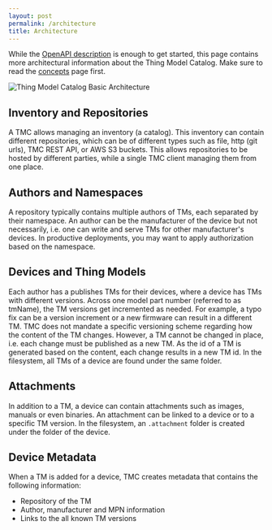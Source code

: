 ```yaml
---
layout: post
permalink: /architecture
title: Architecture
---
```


While the [OpenAPI description][1] is enough to get started, this page contains more architectural information about the Thing Model Catalog.
Make sure to read the [concepts][2] page first.

![Thing Model Catalog Basic Architecture]({{site.baseurl}}/media/architecture.png)

## Inventory and Repositories

A TMC allows managing an inventory (a catalog).
This inventory can contain different repositories, which can be of different types such as file, http (git urls), TMC REST API, or AWS S3 buckets.
This allows repositories to be hosted by different parties, while a single TMC client managing them from one place.

## Authors and Namespaces

A repository typically contains multiple authors of TMs, each separated by their namespace.
An author can be the manufacturer of the device but not necessarily, i.e. one can write and serve TMs for other manufacturer's devices.
In productive deployments, you may want to apply authorization based on the namespace.

## Devices and Thing Models

Each author has a publishes TMs for their devices, where a device has TMs with different versions.
Across one model part number (referred to as tmName), the TM versions get incremented as needed.
For example, a typo fix can be a version increment or a new firmware can result in a different TM.
TMC does not mandate a specific versioning scheme regarding how the content of the TM changes.
However, a TM cannot be changed in place, i.e. each change must be published as a new TM.
As the id of a TM is generated based on the content, each change results in a new TM id.
In the filesystem, all TMs of a device are found under the same folder.

## Attachments

In addition to a TM, a device can contain attachments such as images, manuals or even binaries.
An attachment can be linked to a device or to a specific TM version.
In the filesystem, an `.attachment` folder is created under the folder of the device.

## Device Metadata

When a TM is added for a device, TMC creates metadata that contains the following information:

- Repository of the TM
- Author, manufacturer and MPN information
- Links to the all known TM versions

[1]: https://github.com/wot-oss/tmc/blob/main/api/tm-catalog.openapi.yaml
[2]: ./30-concepts.md

